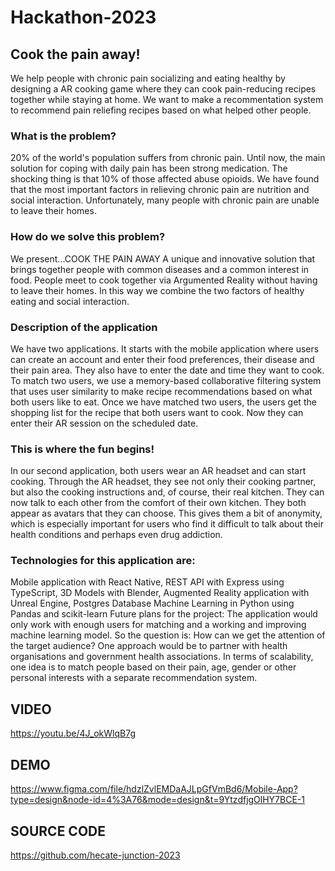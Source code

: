 # Hackathon-2023

## Cook the pain away!

We help people with chronic pain socializing and eating healthy by designing a AR cooking game where they can cook pain-reducing recipes together while staying at home. We want to make a recommentation system to recommend pain reliefing recipes based on what helped other people.

### What is the problem?
20% of the world's population suffers from chronic pain.
Until now, the main solution for coping with daily pain has been strong medication.
The shocking thing is that 10% of those affected abuse opioids.
We have found that the most important factors in relieving chronic pain are nutrition and social interaction.
Unfortunately, many people with chronic pain are unable to leave their homes.

### How do we solve this problem?
We present...COOK THE PAIN AWAY
A unique and innovative solution that brings together people with common diseases and a common interest in food.
People meet to cook together via Argumented Reality without having to leave their homes. In this way we combine the two factors of healthy eating and social interaction.

### Description of the application
We have two applications.
It starts with the mobile application where users can create an account and enter their food preferences, their disease and their pain area. They also have to enter the date and time they want to cook.
To match two users, we use a memory-based collaborative filtering system that uses user similarity to make recipe recommendations based on what both users like to eat.
Once we have matched two users, the users get the shopping list for the recipe that both users want to cook. Now they can enter their AR session on the scheduled date.

### This is where the fun begins!
In our second application, both users wear an AR headset and can start cooking. Through the AR headset, they see not only their cooking partner, but also the cooking instructions and, of course, their real kitchen. They can now talk to each other from the comfort of their own kitchen. They both appear as avatars that they can choose. This gives them a bit of anonymity, which is especially important for users who find it difficult to talk about their health conditions and perhaps even drug addiction.

### Technologies for this application are:

Mobile application with React Native,
REST API with Express using TypeScript,
3D Models with Blender,
Augmented Reality application with Unreal Engine,
Postgres Database
Machine Learning in Python using Pandas and scikit-learn
Future plans for the project:
The application would only work with enough users for matching and a working and improving machine learning model.
So the question is: How can we get the attention of the target audience?
One approach would be to partner with health organisations and government health associations.
In terms of scalability, one idea is to match people based on their pain, age, gender or other personal interests with a separate recommendation system.



## VIDEO
https://youtu.be/4J_okWlqB7g

## DEMO
https://www.figma.com/file/hdzlZvlEMDaAJLpGfVmBd6/Mobile-App?type=design&node-id=4%3A76&mode=design&t=9YtzdfjgOlHY7BCE-1

## SOURCE CODE
https://github.com/hecate-junction-2023
